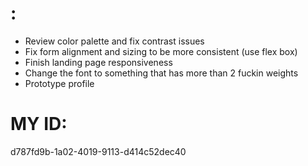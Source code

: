 # :
- Review color palette and fix contrast issues
- Fix form alignment and sizing to be more consistent (use flex box)
- Finish landing page responsiveness
- Change the font to something that has more than 2 fuckin weights
- Prototype profile

# MY ID: 
d787fd9b-1a02-4019-9113-d414c52dec40